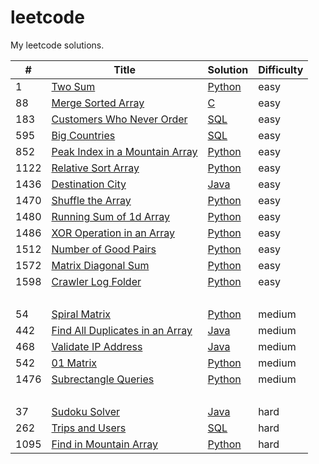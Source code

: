 # leetcode
My leetcode solutions.

| # | Title | Solution | Difficulty |
|---| ----- | -------- | ---------- |
|1| [Two Sum](https://leetcode.com/problems/two-sum/) | [Python](https://github.com/pickdani/leetcode/blob/master/Algorithms/easy/two-sum.py) | easy |
|88| [Merge Sorted Array](https://leetcode.com/problems/merge-sorted-array/) | [C](https://github.com/pickdani/leetcode/blob/master/Algorithms/easy/merge-sorted-array.c) | easy |
|183| [Customers Who Never Order](https://leetcode.com/problems/customers-who-never-order/) | [SQL](https://github.com/pickdani/leetcode/blob/master/Database/easy/customers-who-never-order.sql) | easy |
|595| [Big Countries](https://leetcode.com/problems/big-countries/)| [SQL](https://github.com/pickdani/leetcode/blob/master/Database/easy/big-countries.sql) | easy |
|852|[Peak Index in a Mountain Array](https://leetcode.com/problems/peak-index-in-a-mountain-array/) | [Python](https://github.com/pickdani/leetcode/blob/master/Algorithms/easy/peak-index-in-a-mountain-array.py) | easy |
|1122|[Relative Sort Array](https://leetcode.com/problems/relative-sort-array/) | [Python](https://github.com/pickdani/leetcode/blob/master/Algorithms/easy/relative-sort-array.py) | easy |
|1436| [Destination City](https://leetcode.com/problems/destination-city/) | [Java](https://github.com/pickdani/leetcode/blob/master/Algorithms/easy/destination-city.java) | easy |
|1470| [Shuffle the Array](https://leetcode.com/problems/shuffle-the-array/) | [Python](https://github.com/pickdani/leetcode/blob/master/Algorithms/easy/shuffle-the-array.py) | easy |
|1480 | [Running Sum of 1d Array](https://leetcode.com/problems/running-sum-of-1d-array/) | [Python](https://github.com/pickdani/leetcode/blob/master/Algorithms/easy/running-sum-of-1d-array.py)  | easy |
|1486| [XOR Operation in an Array](https://leetcode.com/problems/xor-operation-in-an-array/)|[Python](https://github.com/pickdani/leetcode/blob/master/Algorithms/easy/xor-operation-in-an-array.py)| easy |
|1512|[Number of Good Pairs](https://leetcode.com/problems/number-of-good-pairs/) | [Python](https://github.com/pickdani/leetcode/blob/master/Algorithms/easy/number-of-good-pairs.py) | easy |
|1572|[Matrix Diagonal Sum](https://leetcode.com/problems/matrix-diagonal-sum/) | [Python](https://github.com/pickdani/leetcode/blob/master/Algorithms/easy/matrix-diagonal-sum.py) | easy |
|1598|[Crawler Log Folder](https://leetcode.com/problems/crawler-log-folder/)|[Python](https://github.com/pickdani/leetcode/blob/master/Algorithms/easy/crawler-log-folder.py) | easy |
&#xfeff; &#xfeff; | &#xfeff; | &#xfeff; |
|54|[Spiral Matrix](https://leetcode.com/problems/spiral-matrix/) | [Python](https://github.com/pickdani/leetcode/blob/master/Algorithms/medium/spiral-matrix.py) | medium |
|442| [Find All Duplicates in an Array](https://leetcode.com/problems/find-all-duplicates-in-an-array/) | [Java](https://github.com/pickdani/leetcode/blob/master/Algorithms/medium/find-all-duplicates-in-an-array.java) | medium |
|468| [Validate IP Address](https://leetcode.com/problems/validate-ip-address/) | [Java](https://github.com/pickdani/leetcode/blob/master/Algorithms/medium/validate-ip-address.java) | medium |
|542| [01 Matrix](https://leetcode.com/problems/01-matrix/)|[Python](https://github.com/pickdani/leetcode/blob/master/Algorithms/medium/01-matrix.py) | medium |
|1476| [Subrectangle Queries](https://leetcode.com/problems/subrectangle-queries/) | [Python](https://github.com/pickdani/leetcode/blob/master/Algorithms/medium/subrectangle-queries.py) | medium|
|&#xfeff;| &#xfeff; | &#xfeff; | &#xfeff; |
| 37| [Sudoku Solver](https://leetcode.com/problems/sudoku-solver/) | [Java](https://github.com/pickdani/leetcode/blob/master/Algorithms/hard/sudoku-solver.java) | hard |
|262| [Trips and Users](https://leetcode.com/problems/trips-and-users/) | [SQL](https://github.com/pickdani/leetcode/blob/master/Database/hard/trips-and-users.sql) | hard |
|1095| [Find in Mountain Array](https://leetcode.com/problems/find-in-mountain-array/) | [Python](https://github.com/pickdani/leetcode/blob/master/Algorithms/hard/find-in-mountain-array.py) | hard |